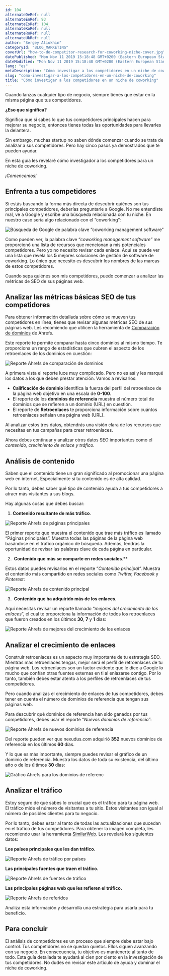 ```yaml
---
id: 104
alternateDeRef: null
alternateEnRef: 93
alternateEsRef: 104
alternateKoRef: null
alternateRuRef: null
alternateUkRef: null
author: "Sergey Aliokhin"
categoryId: "BLOG_MARKETING"
coverUrl: "how-to-do-competitor-research-for-coworking-niche-cover.jpg"
datePublished: "Mon Nov 11 2019 15:18:48 GMT+0200 (Eastern European Standard Time)"
dateModified: "Mon Nov 11 2019 15:18:48 GMT+0200 (Eastern European Standard Time)"
lang: "es"
metaDescription: "Cómo investigar a los competidores en un niche de coworking. Guía paso a paso para principiantes. Conoce a tus competidores, monitorea sus actividades y siempre mantente adelante."
slug: "como-investigar-a-los-competidores-en-un-niche-de-coworking"
title: "Cómo investigar a los competidores en un niche de coworking"
---
```


Cuando lanzas cualquier tipo de negocio, siempre tienes que estar en la misma página que tus competidores. 

**¿Eso que significa?**

Significa que si sabes lo que tus competidores principales hacen para mejorar su negocio, entonces tienes todas las oportunidades para llevarles la delantera. 

Sin embargo, muchas startup no saben dónde comenzar cuando se trata de analizar a sus competidores. Pero hay cinco pasos ya demostrados que te pueden ayudar. 

En esta guía les revelaré cómo investigador a los competidores para un niche de coworking.

*¡Comencemos!*

## Enfrenta a tus competidores 

Si estás buscando la forma más directa de descubrir quiénes son tus principales competidores, deberías preguntarle a Google. No me entendiste mal, ve a Google y escribe una búsqueda relacionada con tu niche. En nuestro caso sería algo relacionado con el “coworking”:

![Búsqueda de Google de palabra clave “coworking management software”](https://s3.ap-northeast-2.amazonaws.com/blogs.andcards.com/how-to-do-competitor-research-for-coworking-niche-1.jpg|height=1080,width=1920)

Como pueden ver, la palabra clave “*coworking management software”* me proporcionó una lista de recursos que mencionan a mis potenciales competidores. Pero yo no necesito revisar cada enlace. Aquí se puede ver una lista que revela los **5** mejores soluciones de gestión de software de coworking. Lo único que necesito es descubrir los nombres de las marcas de estos competidores. 

Cuando sepa quiénes son mis competidores, puedo comenzar a analizar las métricas de SEO de sus páginas web. 

## Analizar las métricas básicas SEO de tus competidores

Para obtener información detallada sobre cómo se mueven tus competidores en línea, tienes que revisar algunas métricas SEO de sus páginas web. Les recomiendo que utilicen la herramienta de [Comparación de dominios](https://ahrefs.com/domain-comparison) de Ahrefs.

Este reporte te permite comparar hasta cinco dominios al mismo tiempo. Te proporciona un rango de estadísticas que cubren el aspecto de los retroenlaces de los dominios en cuestión: 

![Reporte Ahrefs de comparación de dominios](https://s3.ap-northeast-2.amazonaws.com/blogs.andcards.com/how-to-do-competitor-research-for-coworking-niche-2.jpg|height=1080,width=1920)

A primera vista el reporte luce muy complicado. Pero no es así y les marqué los datos a los que deben prestar atención. Vamos a revisarlos:

- **Calificación de dominio** identifica la fuerza del perfil del retroenlace de la página web objetivo en una escala de **0-100**. 
- El reporte de los **dominios de referencia** muestra el número total de dominios que se refieren a un dominio (URL) en cuestión.
- El reporte de **Retroenlaces** te proporciona información sobre cuántos retroenlaces señalan una página web (URL). 

Al analizar estos tres datos, obtendrás una visión clara de los recursos que necesitas en tus campañas para crear retroenlaces. 

Ahora debes continuar y analizar otros datos SEO importantes como el *contenido, crecimiento de enlace y tráfico*. 

## Análisis de contenido

Saben que el contenido tiene un gran significado al promocionar una página web en internet. Especialmente si tu contenido es de alta calidad. 

Por lo tanto, debes saber qué tipo de contenido ayuda a tus competidores a atraer más visitantes a sus blogs. 

Hay algunas cosas que debes buscar:

1. **Contenido resultante de más tráfico**. 

![Reporte Ahrefs de páginas principales](https://s3.ap-northeast-2.amazonaws.com/blogs.andcards.com/how-to-do-competitor-research-for-coworking-niche-3.jpg|height=1080,width=1920)

El primer reporte que muestra el contenido que trae más tráfico es llamado “Páginas principales”. Muestra todas las páginas de la página web basándose en el tráfico orgánico de búsqueda. Además, tendrás la oportunidad de revisar las palabras clave de cada página en particular.

2. ​         **Contenido que más se comparte en redes sociales**.** 

Estos datos puedes revisarlos en el reporte “*Contenido principal”.* Muestra el contenido más compartido en redes sociales como *Twitter, Facebook* y *Pinterest*:

![Reporte Ahrefs de contenido principal](https://s3.ap-northeast-2.amazonaws.com/blogs.andcards.com/how-to-do-competitor-research-for-coworking-niche-4.jpg|height=1080,width=1920)

3. ​         **Contenido que ha adquirido más de los enlaces**.

Aquí necesitas revisar un reporte llamado “*mejores del crecimiento de los enlaces*”, el cual te proporciona la información de todos los retroenlaces que fueron creados en los últimos **30**, **7** y **1** días:

![Reporte Ahrefs de mejores del crecimiento de los enlaces](https://s3.ap-northeast-2.amazonaws.com/blogs.andcards.com/how-to-do-competitor-research-for-coworking-niche-5.jpg|height=1080,width=1920)

## **Analizar el crecimiento de enlaces**

Construir retroenlaces es un aspecto muy importante de tu estrategia SEO. Mientras más retroenlaces tengas, mejor será el perfil de retroenlaces de tu página web. Los retroenlaces son un factor evidente que le dice a Google lo mucho que confían otras fuentes externas en ti al enlazarse contigo. Por lo tanto, también debes estar atento a los perfiles de retroenlaces de tus competidores. 

Pero cuando analizas el crecimiento de enlaces de tus competidores, debes tener en cuenta el número de dominios de referencia que tengan sus páginas web. 

Para descubrir qué dominios de referencia han sido ganados por tus competidores, debes usar el reporte “*Nuevos dominios de referencia*”:

![Reporte Ahrefs de nuevos dominios de referencia](https://s3.ap-northeast-2.amazonaws.com/blogs.andcards.com/how-to-do-competitor-research-for-coworking-niche-6.jpg|height=1080,width=1920)

Del reporte pueden ver que nexudus.com adquirió **352** nuevos dominios de referencia en los últimos **60** días. 

Y lo que es más importante, siempre puedes revisar el gráfico de un dominio de referencia. Muestra los datos de toda su existencia, del último año o de los últimos **30** días:

![Gráfico Ahrefs para los dominios de referenc](https://s3.ap-northeast-2.amazonaws.com/blogs.andcards.com/how-to-do-competitor-research-for-coworking-niche-7.jpg|height=1080,width=1920)

## Analizar el tráfico

Estoy seguro de que sabes lo crucial que es el tráfico para tu página web. El tráfico mide el número de visitantes a tu sitio. Estos visitantes son igual al número de posibles clientes para tu negocio.

Por lo tanto, debes estar al tanto de todas las actualizaciones que sucedan en el tráfico de tus competidores. Para obtener la imagen completa, les recomiendo usar la herramienta [SimilarWeb](https://similarweb.com/). Les revelará los siguientes datos:

**Los países principales que les dan tráfico.**

![Reporte Ahrefs de tráfico por países](https://s3.ap-northeast-2.amazonaws.com/blogs.andcards.com/how-to-do-competitor-research-for-coworking-niche-8.jpg|height=1080,width=1920)

**Las principales fuentes que traen el tráfico.** 

![Reporte Ahrefs de fuentes de tráfico](https://s3.ap-northeast-2.amazonaws.com/blogs.andcards.com/how-to-do-competitor-research-for-coworking-niche-9.jpg|height=1080,width=1920)

**Las principales páginas web que les refieren el tráfico.**

![Reporte Ahrefs de referidos](https://s3.ap-northeast-2.amazonaws.com/blogs.andcards.com/how-to-do-competitor-research-for-coworking-niche-10.jpg|height=1080,width=1920)

Analiza esta información y desarrolla una estrategia para usarla para tu beneficio. 

## **Para concluir**

El análisis de competidores es un proceso que siempre debe estar bajo control. Tus competidores no se quedan quietos. Ellos siguen avanzando con su negocio. En consecuencia, tu objetivo es mantenerte al tanto de todo.
Esta guía detallada te ayudará al cien por ciento en la investigación de tus competidores. 
No dudes en revisar este artículo de ayuda y dominar el niche de coworking. 
